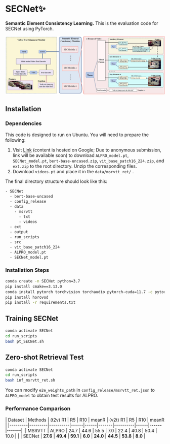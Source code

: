 # SECNet✨
**Semantic Element Consistency Learning.** This is the evaluation code for SECNet using PyTorch. 

![Framework](fig/Framework.jpg)

## Installation
### Dependencies
This code is designed to run on Ubuntu. You will need to prepare the following:

1. Visit [Link](#) (content is hosted on Google; Due to anonymous submission, link will be available soon) to download `ALPRO_model.pt`, `SECNet_model.pt`, `bert-base-uncased.zip`, `vit_base_patch16_224.zip`, and `ext.zip` to the root directory. Unzip the corresponding files. 
2. Download `videos.pt` and place it in the `data/msrvtt_ret/` . 

The final directory structure should look like this:
```
- SECNet  
  - bert-base-uncased  
  - config_release  
  - data 
    - msrvtt  
      - txt
      - videos
  - ext
  - output
  - run_scripts
  - src
  - vit_base_patch16_224
  - ALPRO_model.pt
  - SECNet_model.pt
```

### Installation Steps
```bash
conda create -n SECNet python=3.7
pip install cmake==3.13.0
conda install pytorch torchvision torchaudio pytorch-cuda=11.7 -c pytorch -c nvidia 
pip install horovod
pip install -r requirements.txt 
```

## Training SECNet
```bash
conda activate SECNet
cd run_scripts
bash pt_SECNet.sh
```

## Zero-shot Retrieval Test
```bash
conda activate SECNet
cd run_scripts
bash inf_msrvtt_ret.sh
```
You can modify `e2e_weights_path` in `config_release/msrvtt_ret.json` to `ALPRO_model` to obtain test results for ALPRO. 

### Performance Comparison
| Dataset | Methods | (t2v) R1 | R5   | R10  | meanR | (v2t) R1 | R5   | R10  | meanR |
|---------|---------|----------|------|------|-------|----------|------|------|-------| 
| MSRVTT  | ALPRO   | 24.7     | 44.6 | 55.5 | 7.0   | 22.4     | 40.8 | 50.4 | 10.0  |
|         | SECNet    | **27.6** | **49.4** | **59.1** | **6.0** | **24.0** | **44.5** | **53.8** | **8.0**  |  


